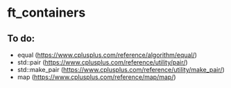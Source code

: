 # ft_containers

## To do:

  - equal (https://www.cplusplus.com/reference/algorithm/equal/)
  - std::pair (https://www.cplusplus.com/reference/utility/pair/)
  - std::make_pair (https://www.cplusplus.com/reference/utility/make_pair/)
  - map (https://www.cplusplus.com/reference/map/map/)
